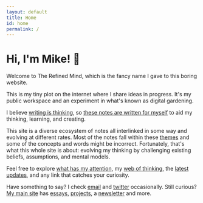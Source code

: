 ```yaml
---
layout: default
title: Home
id: home
permalink: /
---
```

<div>
  <h1>Hi, I'm Mike! 👋</h1>
</div>

Welcome to The Refined Mind, which is the fancy name I gave to this boring website.

This is my tiny plot on the internet where I share ideas in progress. It's my public workspace and an experiment in what's known as digital gardening.

I believe <a href="writing-is-thinking">writing is thinking</a>, so <a href="these-notes-are-written-for-myself">these notes are written for myself</a> to aid my thinking, learning, and creating.

This site is a diverse ecosystem of notes all interlinked in some way and evolving at different rates. Most of the notes fall within these <a href="/Writing-themes">themes</a> and some of the concepts and words might be incorrect. Fortunately, that's what this whole site is about: evolving my thinking by challenging existing beliefs, assumptions, and mental models.

Feel free to explore <a href="What-has-my-attention-now">what has my attention</a>, my <a href="web-of-thinking">web of thinking</a>, the <a href="changelog">latest updates</a>, and any link that catches your curiosity.

Have something to say? I check [email](mailto:letstalk@miketannenbaum.com) and [twitter](https://twitter.com/theroyaltbomb) occasionally. Still curious? [My main site](https://miketannenbaum.com) has [essays](https://miketannenbaum.com/writings), [projects](https://miketannenbaum.com/projects), a [newsletter](https://miketannenbaum.com/signup) and more.
